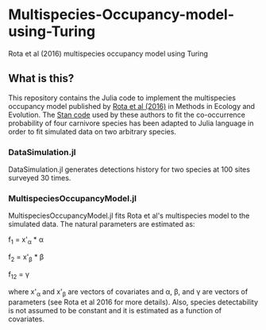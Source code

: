 # Multispecies-Occupancy-model-using-Turing
Rota et al (2016) multispecies occupancy model using Turing

## What is this?

This repository contains the Julia code to implement the multispecies occupancy model published by [Rota et al (2016)](https://besjournals.onlinelibrary.wiley.com/doi/full/10.1111/2041-210X.12587) in Methods in Ecology and Evolution.
The [Stan code](https://datadryad.org/stash/dataset/doi:10.5061/dryad.pq624) used by these authors to fit the co-occurrence probability of four carnivore species has been adapted to Julia language in order to fit simulated data on two arbitrary species.

### DataSimulation.jl
DataSimulation.jl generates detections history for two species at 100 sites surveyed 30 times.
### MultispeciesOccupancyModel.jl 
MultispeciesOccupancyModel.jl fits Rota et al's multispecies model to the simulated data. The natural parameters are estimated as:

f<sub>1</sub> = x'<sub>&alpha;</sub> * &alpha;

f<sub>2</sub> = x'<sub>&beta;</sub> * &beta;

f<sub>12</sub> = &gamma;

where x'<sub>&alpha;</sub> and x'<sub>&beta;</sub> are vectors of covariates and &alpha;, &beta;, and &gamma; are vectors of parameters (see Rota et al 2016 for more details). Also, species detectability is not assumed to be constant and it is estimated as a function of covariates.
